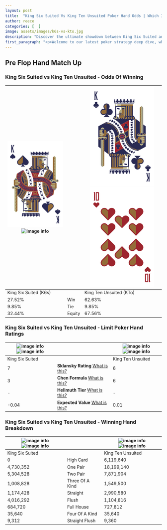 ```yaml
---
layout: post
title:  "King Six Suited Vs King Ten Unsuited Poker Hand Odds | Which Is The Better Hand In Poker? A Complete Guide"
author: reece
categories: [  ]
image: assets/images/k6s-vs-kto.jpg
description: "Discover the ultimate showdown between King Six Suited and King Ten Unsuited in poker! Uncover the odds, strategies, and scenarios where one hand triumphs over the other. Get ready to up your poker game with this thrilling analysis."
first_paragraph: "<p>Welcome to our latest poker strategy deep dive, where we're pitting two distinct hands against each other in a high-stakes showdown: King Six Suited vs King Ten Unsuited.</p><p>In the dynamic world of poker, every decision counts, and knowing which hand holds the upper hand is key to your success at the table.</p><p>In this article, we'll dissect these two hands, explore the scenarios where one dominates the other, and equip you with the knowledge to make strategic choices that can tip the odds in your favor.</p><p>Get ready to unravel the intriguing dynamics of these poker hands and elevate your game to new heights.</p>"
---
```




[comment]: # (sp0)

## Pre Flop Hand Match Up

<div class="table hand-ratings" markdown="1"> 



### King Six Suited vs King Ten Unsuited - Odds Of Winning


    
| ![image info](assets/images/hand1/k.png) ![image info](assets/images/hand1/6s.png) |  | ![image info](assets/images/hand2/k.png) ![image info](assets/images/hand2/to.png) |
| -------- | -------- | -------- |
| King Six Suited (K6s) |  | King Ten Unsuited (KTo) |
| 27.52% | Win | 62.63% |
| 9.85% | Tie | 9.85% |
| 32.44% | Equity | 67.56% |




[comment]: # (sp1)



### King Six Suited vs King Ten Unsuited - Limit Poker Hand Ratings


    
| ![image info](https://www.riverpairs.com/assets/images/hand1/k.png) ![image info](https://www.riverpairs.com/assets/images/hand1/6s.png) |  | ![image info](https://www.riverpairs.com/assets/images/hand2/k.png) ![image info](https://www.riverpairs.com/assets/images/hand2/to.png) |
| -------- | -------- | -------- |
| King Six Suited |  | King Ten Unsuited |
| 7 | **Sklansky Rating** [What is this?](/sklansky-rating-explained) | 6 |
| 3 | **Chen Formula** [What is this?](/chen-formula-explained) | 6 |
| - | **Hellmuth Tier** [What is this?](/Hellmuth-tier-explained) | - |
| -0.04 | **Expected Value** [What is this?](/expected-value-explained) | 0.01 |




[comment]: # (sp2)



### King Six Suited vs King Ten Unsuited - Winning Hand Breakdown


    
| ![image info](https://www.riverpairs.com/assets/images/hand1/k.png) ![image info](https://www.riverpairs.com/assets/images/hand1/6s.png) |  | ![image info](https://www.riverpairs.com/assets/images/hand2/k.png) ![image info](https://www.riverpairs.com/assets/images/hand2/to.png) |
| -------- | -------- | -------- |
| King Six Suited |  | King Ten Unsuited |
| 0 | High Card | 6,119,640 |
| 4,730,352 | One Pair | 18,199,140 |
| 5,304,528 | Two Pair | 7,871,904 |
| 1,008,828 | Three Of A Kind | 1,549,500 |
| 1,174,428 | Straight | 2,990,580 |
| 4,016,292 | Flush | 1,104,816 |
| 684,720 | Full House | 727,812 |
| 35,640 | Four Of A Kind | 35,640 |
| 9,312 | Straight Flush | 9,360 |




[comment]: # (sp3)



</div>

[comment]: # (sp4)



[comment]: # (sp5)

